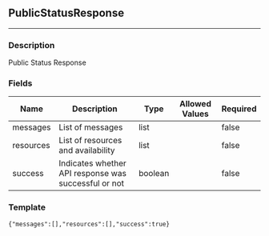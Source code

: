 ## PublicStatusResponse
---
### Description
Public Status Response
### Fields
| Name | Description | Type | Allowed Values | Required |
| ---- | ----------- | ---- | -------------- | -------- |
| messages | List of messages | list |  | false |
| resources | List of resources and availability | list |  | false |
| success | Indicates whether API response was successful or not | boolean |  | false |
### Template
```
{"messages":[],"resources":[],"success":true}
```
